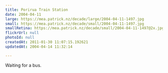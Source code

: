 ```yaml
---
title: Porirua Train Station
date: 2004-04-11
large: https://mea.patrick.nz/decade/large/2004-04-11-1497.jpg
small: https://mea.patrick.nz/decade/small/2004-04-11-1497.jpg
smallRetina: https://mea.patrick.nz/decade/small/2004-04-11-1497@2x.jpg
flickrUrl: null
photoId: null
createdAt: 2011-01-30 11:07:15.192621
updatedAt: 2004-04-14 11:32:14

---
```

Waiting for a bus.
